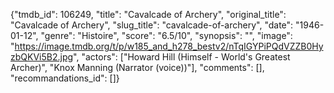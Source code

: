 {"tmdb_id": 106249, "title": "Cavalcade of Archery", "original_title": "Cavalcade of Archery", "slug_title": "cavalcade-of-archery", "date": "1946-01-12", "genre": "Histoire", "score": "6.5/10", "synopsis": "", "image": "https://image.tmdb.org/t/p/w185_and_h278_bestv2/nTqIGYPiPQdVZZB0HyzbQKVi5B2.jpg", "actors": ["Howard Hill (Himself - World's Greatest Archer)", "Knox Manning (Narrator (voice))"], "comments": [], "recommandations_id": []}
